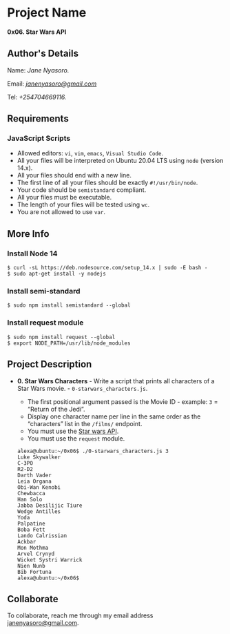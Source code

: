 # Project Name
**0x06. Star Wars API**

## Author's Details
Name: *Jane Nyasoro.*

Email: *janenyasoro@gmail.com*

Tel: *+254704669116.*

##  Requirements

### JavaScript Scripts
*   Allowed editors: `vi`, `vim`, `emacs`, `Visual Studio Code`.
*   All your files will be interpreted on Ubuntu 20.04 LTS using `node` (version 14.x).
*   All your files should end with a new line.
*   The first line of all your files should be exactly `#!/usr/bin/node`.
*   Your code should be `semistandard` compliant.
*   All your files must be executable.
*   The length of your files will be tested using `wc`.
*   You are not allowed to use `var`.


## More Info
### Install Node 14
```
$ curl -sL https://deb.nodesource.com/setup_14.x | sudo -E bash -
$ sudo apt-get install -y nodejs
```

### Install semi-standard
```
$ sudo npm install semistandard --global
```

### Install request module
```
$ sudo npm install request --global
$ export NODE_PATH=/usr/lib/node_modules
```

## Project Description

* **0. Star Wars Characters** - Write a script that prints all characters of a Star Wars movie. - `0-starwars_characters.js`.
    *   The first positional argument passed is the Movie ID - example: `3` = “Return of the Jedi”.
    *   Display one character name per line in the same order as the “characters” list in the `/films/` endpoint.
    *   You must use the [Star wars API](https://swapi-api.alx-tools.com/).
    *   You must use the `request` module.

    ```
    alexa@ubuntu:~/0x06$ ./0-starwars_characters.js 3
    Luke Skywalker
    C-3PO
    R2-D2
    Darth Vader
    Leia Organa
    Obi-Wan Kenobi
    Chewbacca
    Han Solo
    Jabba Desilijic Tiure
    Wedge Antilles
    Yoda
    Palpatine
    Boba Fett
    Lando Calrissian
    Ackbar
    Mon Mothma
    Arvel Crynyd
    Wicket Systri Warrick
    Nien Nunb
    Bib Fortuna
    alexa@ubuntu:~/0x06$
    ```

## Collaborate

To collaborate, reach me through my email address janenyasoro@gmail.com.
